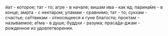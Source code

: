 йат - которое; тат - то; агре - в начале; вишам ива - как яд; парин̣а̄ме - в конце; амр̣та - с нектаром; упамам - сравнимо; тат - то; сукхам - счастье; са̄ттвикам - относящееся к гуне благости; проктам - называемое; а̄тма - в душе; буддхи - разума; праса̄да-джам - рожденное из удовлетворения.
